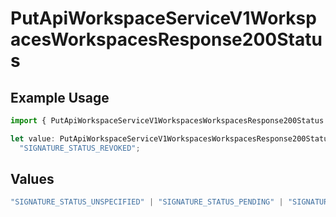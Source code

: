 # PutApiWorkspaceServiceV1WorkspacesWorkspacesResponse200Status

## Example Usage

```typescript
import { PutApiWorkspaceServiceV1WorkspacesWorkspacesResponse200Status } from "oppulence-backend-sdk/models/operations";

let value: PutApiWorkspaceServiceV1WorkspacesWorkspacesResponse200Status =
  "SIGNATURE_STATUS_REVOKED";
```

## Values

```typescript
"SIGNATURE_STATUS_UNSPECIFIED" | "SIGNATURE_STATUS_PENDING" | "SIGNATURE_STATUS_SIGNED" | "SIGNATURE_STATUS_REJECTED" | "SIGNATURE_STATUS_EXPIRED" | "SIGNATURE_STATUS_REVOKED"
```